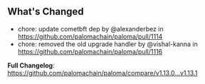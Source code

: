 ## What's Changed
* chore: update cometbft dep by @alexanderbez in https://github.com/palomachain/paloma/pull/1114
* chore: removed the old upgrade handler by @vishal-kanna in https://github.com/palomachain/paloma/pull/1116


**Full Changelog**: https://github.com/palomachain/paloma/compare/v1.13.0...v1.13.1
